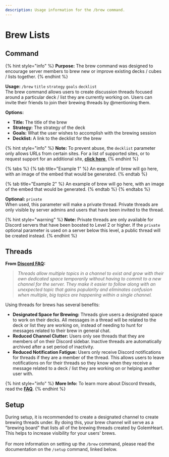 ```yaml
---
description: Usage information for the /brew command.
---
```


# Brew Lists

## Command

{% hint style="info" %}
**Purpose:** The brew command was designed to encourage server members to brew new or improve existing decks / cubes / lists together.
{% endhint %}

**Usage:** `/brew` `title` `strategy` `goals` `decklist`\
The brew command allows users to create discussion threads focused around a particular deck / list they are currently working on. Users can invite their friends to join their brewing threads by @mentioning them.

**Options:**

* **Title:** The title of the brew
* **Strategy:** The strategy of the deck
* **Goals:** What the user wishes to accomplish with the brewing session
* **Decklist:** A link to the decklist for the brew

{% hint style="info" %}
**Note:** To prevent abuse, the `decklist` parameter only allows URLs from certain sites. For a list of supported sites, or to request support for an additional site, [**click here**.](https://github.com/wise-io/GolemHeart/issues/25)
{% endhint %}

{% tabs %}
{% tab title="Example 1" %}
An example of brew will go here, with an image of the embed that would be generated.
{% endtab %}

{% tab title="Example 2" %}
An example of brew will go here, with an image of the embed that would be generated.
{% endtab %}
{% endtabs %}

**Optional:** `private`\
When used, this parameter will make a private thread. Private threads are only visible by server admins and users that have been invited to the thread.&#x20;

{% hint style="warning" %}
**Note:** Private threads are only available for Discord servers that have been boosted to Level 2 or higher. If the `private` optional parameter is used on a server below this level, a public thread will be created instead.
{% endhint %}

## Threads

**From** [**Discord FAQ**](https://support.discord.com/hc/en-us/articles/4403205878423-Threads-FAQ#h\_01FDGC4JW2D665Y230KPKWQZPN)**:**

> _Threads allow multiple topics in a channel to exist and grow with their own dedicated space temporarily without having to commit to a new channel for the server. They make it easier to follow along with an unexpected topic that gains popularity and eliminates confusion when multiple, big topics are happening within a single channel._

Using threads for brews has several benefits:

* **Designated Space for Brewing:** Threads give users a designated space to work on their decks. All messages in a thread will be related to the deck or list they are working on, instead of needing to hunt for messages related to their brew in general chat.
* **Reduced Channel Clutter:** Users only see threads that they are members of on their Discord sidebar. Inactive threads are automatically archived after a set period of inactivity.
* **Reduced Notification Fatigue:** Users only receive Discord notifications for threads if they are a member of the thread. This allows users to leave notifications on for their threads so they know when they receive a message related to a deck / list they are working on or helping another user with.

{% hint style="info" %}
**More Info:** To learn more about Discord threads, read the [**FAQ**](https://support.discord.com/hc/en-us/articles/4403205878423-Threads-FAQ#h\_01FDGC4JW2D665Y230KPKWQZPN).
{% endhint %}

## Setup

During setup, it is recommended to create a designated channel to create brewing threads under. By doing this, your brew channel will serve as a "brewing board" that lists all of the brewing threads created by GolemHeart. This helps to increase visibility for your users' brews. \
\
For more information on setting up the `/brew` command, please read the documentation on the `/setup` command, linked below.
